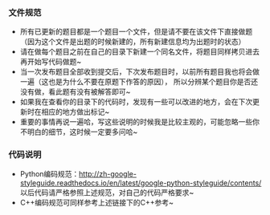### 文件规范
+ 所有已更新的题目都是一个题目一个文件，但是请不要在该文件下直接做题
（因为这个文件是出题的时候新建的，所有新建信息均为出题时的状态）
+ 请在做每个题目之前在自己的目录下新建一个同名文件，将题目同样拷贝进去再开始写代码做题~
+ 当一次发布题目全部收到提交后，下次发布题目时，以前所有题目我也将会做一遍（这也是为什么不要在原题下作答的原因），
所以分辨某个题目你是否还没有做，看此题有没有被解答即可~
+ 如果我在查看你的目录下的代码时，发现有一些可以改进的地方，会在下次更新时在相应的地方做出标记~
+ 重要的事情再说一遍哈，写这些说明的时候我是比较主观的，可能忽略一些你不明白的细节，这时候一定要多问哈~
### 代码说明
+ Python编码规范：http://zh-google-styleguide.readthedocs.io/en/latest/google-python-styleguide/contents/
以后代码请严格参照上述规范，对自己的代码严格要求~
+ C++编码规范可同样参考上述链接下的C++参考~